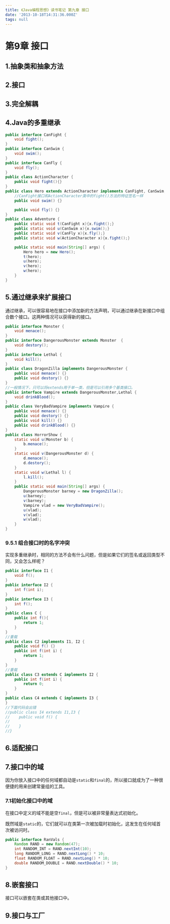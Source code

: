 ```yaml
---
title: 《Java编程思想》读书笔记 第九章 接口
date: '2013-10-18T14:31:36.000Z'
tags: null
---
```


# 第9章 接口

## 1.抽象类和抽象方法

## 2.接口

## 3.完全解耦

## 4.Java的多重继承

```java
public interface CanFight {
    void fight();
}
public interface CanSwim {
    void swim();
}
public interface CanFly {
    void fly();
}
public class ActionCharacter {
    public void fight(){}
}
public class Hero extends ActionCharacter implements CanFight, CanSwim, CanFly {
    //CanFight接口和ActionCharacter类中的fight()方法的特征签名一样
    public void swim() {}

    public void fly() {}
}
public class Adventure {
    public static void t(CanFight x){x.fight();}
    public static void u(CanSwim x){x.swim();}
    public static void v(CanFly x){x.fly();}
    public static void w(ActionCharacter x){x.fight();}

    public static void main(String[] args) {
        Hero hero = new Hero();
        t(hero);
        u(hero);
        v(hero);
        w(hero);
    }
}
```

## 5.通过继承来扩展接口

通过继承，可以很容易地在接口中添加新的方法声明，可以通过继承在新接口中组合数个接口。这两种情况可以获得新的接口。

```java
public interface Monster {
    void menace();
}
public interface DangerousMonster extends Monster  {
    void destory();
}
public interface Lethal {
    void kill();
}
public class DragonZilla implements DangerousMonster {
    public void menace() {}
    public void destory() {}
}
//一般情况下，只可以将extends用于单一类，但是可以引用多个基类接口。
public interface Vampire extends DangerousMonster,Lethal {
    void drinkBlood();
}
public class VeryBadVampire implements Vampire {
    public void menace() {}
    public void destory() {}
    public void kill() {}
    public void drinkBlood() {}
}
public class HorrorShow {
    static void u(Monster b) {
        b.menace();
    }
    static void v(DangerousMonster d) {
        d.menace();
        d.destory();
    }
    static void w(Lethal l) {
        l.kill();
    }
    public static void main(String[] args) {
        DangerousMonster barney = new DragonZilla();
        u(barney);
        v(barney);
        Vampire vlad = new VeryBadVampire();
        u(vlad);
        v(vlad);
        w(vlad);
    }
}
```

### 9.5.1 组合接口时的名字冲突

实现多重继承时，相同的方法不会有什么问题，但是如果它们的签名或返回类型不同，又会怎么样呢？

```java
public interface I1 {
    void f();
}
public interface I2 {
    int f(int i);
}
public interface I3 {
    int f();
}
public class C {
    public int f(){
        return 1;
    }
}
//重载
public class C2 implements I1, I2 {
    public void f() {}
    public int f(int i) {
        return 1;
    }
}
//重载
public class C3 extends C implements I2 {
    public int f(int i) {
        return 0;
    }
}
public class C4 extends C implements I3 {
}
//下面代码会出错
//public class I4 extends I1,I3 {
//    public void f() {
//
//    }
//}
```

## 6.适配接口

## 7.接口中的域

因为你放入接口中的任何域都自动是`static`和`final`的，所以接口就成为了一种很便捷的用来创建常量组的工具。

### 7.1初始化接口中的域

在接口中定义的域不能是空`final`，但是可以被非常量表达式初始化。

既然域是`static`的，它们就可以在类第一次被加载时初始化，这发生在任何域首次被访问时。

```java
public interface RanVals {
    Random RAND = new Random(47);
    int RANDOM_INT = RAND.nextInt(10);
    long RANDOM_LONG = RAND.nextLong() * 10;
    float RANDOM_FLOAT = RAND.nextLong() * 10;
    double RANDOM_DOUBLE = RAND.nextDouble() * 10;
}
```

## 8.嵌套接口

接口可以嵌套在类或其他接口中。

## 9.接口与工厂

